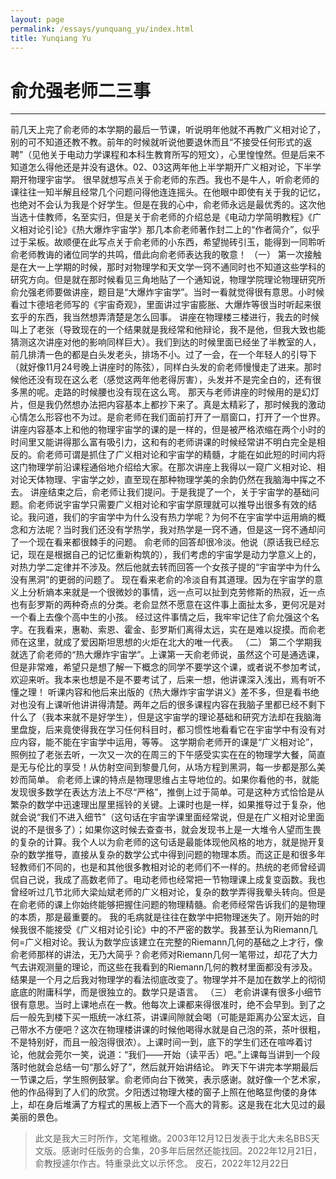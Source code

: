 ```yaml
---
layout: page
permalink: /essays/yunquang_yu/index.html
title: Yunqiang Yu
---
```


# 俞允强老师二三事

---

前几天上完了俞老师的本学期的最后一节课，听说明年他就不再教广义相对论了，别的可不知道还教不教。前年的时候就听说他要退休而且“不接受任何形式的返聘”（见他关于电动力学课程和本科生教育所写的短文），心里惶惶然。但是后来不知道怎么得他还是并没有退休。02、03这两年他上半学期开广义相对论，下半学期开物理宇宙学。 很早就想写点关于俞老师的东西。我也不是牛人，听俞老师的课往往一知半解且经常几个问题问得他连连摇头。在他眼中即使有关于我的记忆，也绝对不会认为我是个好学生。但是在我的心中，俞老师永远是最优秀的。这次他当选十佳教师，名至实归，但是关于俞老师的介绍总是《电动力学简明教程》《广义相对论引论》《热大爆炸宇宙学》那几本俞老师著作封二上的“作者简介”，似乎过于呆板。故顺便在此写点关于俞老师的小东西，希望抛砖引玉，能得到一同聆听俞老师教诲的诸位同学的共鸣，借此向俞老师表达我的敬意！
（一） 第一次接触是在大一上学期的时候，那时对物理学和天文学一窍不通同时也不知道这些学科的研究方向。但是就在那时候看见三角地贴了一个通知说，物理学院理论物理研究所俞允强老师要做讲座，题目是“大爆炸宇宙学”。当时一看就觉得很有意思。小时候看过卞德培老师写的《宇宙奇观》，里面讲过宇宙膨胀、大爆炸等很当时听起来很玄乎的东西，我当然想弄清楚是怎么回事。 讲座在物理楼三楼进行，我去的时候叫上了老张（导致现在的一个结果就是我经常和他辩论，我不是他，但我大致也能猜测这次讲座对他的影响同样巨大）。我们到达的时候里面已经坐了半教室的人，前几排清一色的都是白头发老头，排场不小。过了一会，在一个年轻人的引导下（就好像11月24号晚上讲座时的陈弦），同样白头发的俞老师慢慢走了进来。那时候他还没有现在这么老（感觉这两年他老得厉害），头发并不是完全白的，还有很多黑的呢。走路的时候腰也没有现在这么弯。 那天与老师讲座的时候用的是幻灯片，但是我仍然想办法把内容基本上都抄下来了。真是太精彩了，那时候我的激动心情怎么形容也不为过。是俞老师在我们面前打开了一扇窗口，打开了一个世界。讲座内容基本上和他的物理宇宙学的课的是一样的，但是被严格浓缩在两个小时的时间里又能讲得那么富有吸引力，这和有的老师讲课的时候经常讲不明白完全是相反的。俞老师可谓是抓住了广义相对论和宇宙学的精髓，才能在如此短的时间内将这门物理学前沿课程通俗地介绍给大家。在那次讲座上我得以一窥广义相对论、相对论天体物理、宇宙学之妙，直至现在那种物理学美的余韵仍然在我脑海中挥之不去。 讲座结束之后，俞老师让我们提问。于是我提了一个，关于宇宙学的基础问题。俞老师说宇宙学只需要广义相对论和宇宙学原理就可以推导出很多有效的结论。我问道，我们的宇宙学中为什么没有热力学呢？为何不在宇宙学中运用熵的概念和方法呢？当时我们还没有学热学，我对热学是一窍不通，但是这一窍不通却问了一个现在看来都很棘手的问题。 俞老师的回答却很冷淡。他说（原话我已经忘记，现在是根据自己的记忆重新构筑的），我们考虑的宇宙学是动力学意义上的，对热力学二定律并不涉及。然后他就去转而回答一个女孩子提的“宇宙学中为什么没有黑洞”的更弱的问题了。 现在看来老俞的冷淡自有其道理。因为在宇宙学的意义上分析熵本来就是一个很微妙的事情，远一点可以扯到克劳修斯的热寂，近一点也有彭罗斯的两种奇点的分类。老俞显然不愿意在这件事上面扯太多，更何况是对一个看上去像个高中生的小孩。 经过这件事情之后，我牢牢记住了俞允强这个名字。在我看来，惠勒、索恩、霍金、彭罗斯们离得太远，实在是难以捉摸。而俞老师在这里，就成了爱因斯坦思想的火炬在北大的唯一代表。
（二） 第二个学期我就选了俞老师的“热大爆炸宇宙学”。上课第一天俞老师说，虽然这个可是通选课，但是非常难，希望只是想了解一下概念的同学不要学这个课，或者说不参加考试，欢迎来听。我本来也想是不是不要考试了，后来一想，他讲课深入浅出，焉有听不懂之理！ 听课内容和他后来出版的《热大爆炸宇宙学讲义》差不多，但是看书绝对也没有上课听他讲讲得清楚。两年之后的很多课程内容在我脑子里都已经不剩下什么了（我本来就不是好学生），但是这宇宙学的理论基础和研究方法却在我脑海里盘旋，后来竟使得我在学习任何科目时，都习惯性地看看它在宇宙学中有没有对应内容，能不能在宇宙学中运用，等等。 这学期俞老师开的课是“广义相对论”，照例拉了老张去听，一次又一次的在周三的下午感受实实在在的物理学大餐，简直是无与伦比的享受！从仿射空间到黎曼几何，从场方程到黑洞，每一步都是那么美妙而简单。 俞老师上课的特点是物理思维占主导地位的。如果你看他的书，就能发现很多数学在表达方法上不尽“严格”，推倒上过于简单。可是这种方式恰恰是从繁杂的数学中迅速理出屋里摇铃的关键。上课时也是一样，如果推导过于复杂，他就会说“我们不进入细节”（这句话在宇宙学课里面经常说，但是在广义相对论里面说的不是很多了）；如果你这时候去查查书，就会发现书上是一大堆令人望而生畏的复杂的计算。我个人以为俞老师的这句话是最能体现他风格的地方，就是抛开复杂的数学推导，直接从复杂的数学公式中得到问题的物理本质。而这正是和很多年轻教师们不同的，也是和其他很多教相对论的老师们不一样的。热统的老师曾经调侃自己说，我成了高数老师了。电动老师也经常把一节物理课上成复变函数。我也曾经听过几节北师大梁灿斌老师的广义相对论，复杂的数学弄得我晕头转向。但是在俞老师的课上你始终能够把握住问题的物理精髓。俞老师经常告诉我们的是物理的本质，那是最重要的。 我的毛病就是往往在数学中把物理迷失了。刚开始的时候我很不能接受《广义相对论引论》中的不严密的数学。我甚至认为Riemann几何=广义相对论。我认为数学应该建立在完整的Riemann几何的基础之上才行，像俞老师那样的讲法，无乃大简乎？俞老师对Riemann几何一笔带过，却花了大力气去讲观测量的理论，而这些在我看到的Riemann几何的教材里面都没有涉及。结果是一个月之后我对物理学的看法彻底改变了。物理学并不是加在数学上的彻彻底底的附庸科学，而是很独立的。数学只是语言。
（三） 老俞讲课有很多小细节很有意思。当时上课地点在一教。他每次上课都来得很准时，绝不会早到。到了之后一般先到楼下买一瓶统一冰红茶，讲课间隙就会喝（可能是距离办公室太远，自己带水不方便吧？这次在物理楼讲课的时候他喝得水就是自己泡的茶，茶叶很粗，不是特别好，而且一般泡得很浓）。上课时间一到，底下的学生们还在喧哗着讨论，他就会莞尔一笑，说道：“我们——开始（读平舌）吧。”上课每当讲到一个段落时他就会总结一句“那么好了”，然后就开始讲结论。 昨天下午讲完本学期最后一节课之后，学生照例鼓掌。俞老师向台下微笑，表示感谢。就好像一个艺术家，他的作品得到了人们的欣赏。夕阳透过物理大楼的窗子上照在他略显佝偻的身体上，却在身后堆满了方程式的黑板上洒下一个高大的背影。这是我在北大见过的最美丽的景色。

>  此文是我大三时所作，文笔稚嫩。2003年12月12日发表于北大未名BBS天文版。感谢时任版务的合集，20多年后居然还能找回。2022年12月21日，俞教授遽尔作古。特重录此文以示怀念。
皮石，2022年12月22日
